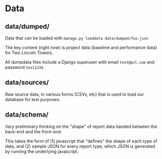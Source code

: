 # Data

## data/dumped/

Data that can be loaded with `manage.py loaddata data/dumped/foo.json`

The key content (right now) is project data (baseline and performance data) for Two Lincoln Towers.

All dumpdata files include a Django superuser with email `test@psl.com` and password `test1234`.

## data/sources/

Raw source data, in various forms (CSVs, etc) that is used to load our database for test purposes.

## data/schema/

_Very_ preliminary thinking on the "shape" of report data handed between the back-end and the front-end.

This takes the form of (1) javascript that "defines" the shape of each type of data, and (2) sample JSON for every report type, which JSON is generated by running the underlying javascript.
